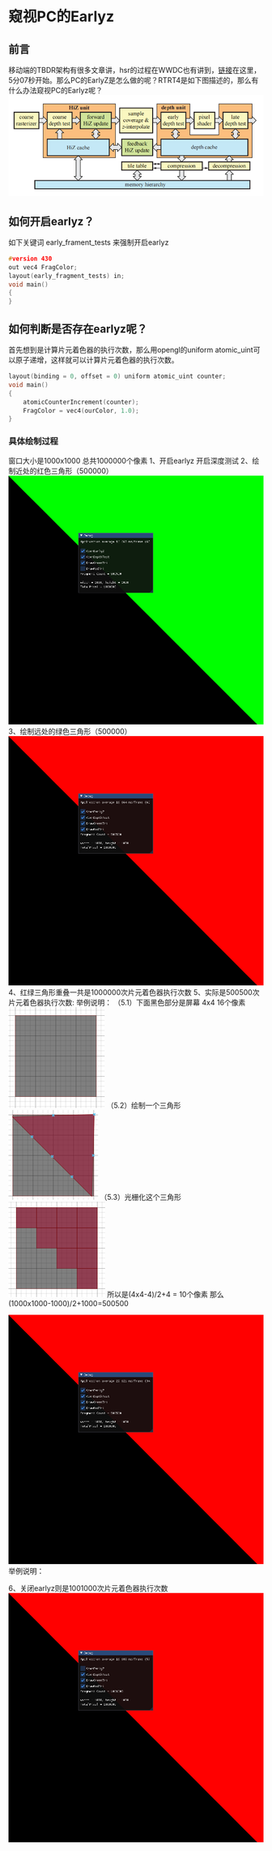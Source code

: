 # 窥视PC的Earlyz

## 前言

移动端的TBDR架构有很多文章讲，hsr的过程在WWDC也有讲到，[链接](https://developer.apple.com/videos/play/wwdc2020/10602/)在这里，5分07秒开始。那么PC的EarlyZ是怎么做的呢？RTRT4是如下图描述的，那么有什么办法窥视PC的Earlyz呢？
![](Img/2024-12-27-02-31-00.png)


## 如何开启earlyz？

如下关键词 early_frament_tests 来强制开启earlyz
```cpp
#version 430
out vec4 FragColor;
layout(early_fragment_tests) in;
void main()
{
}
```

## 如何判断是否存在earlyz呢？

首先想到是计算片元着色器的执行次数，那么用opengl的uniform atomic_uint可以原子递增，这样就可以计算片元着色器的执行次数。
```cpp
layout(binding = 0, offset = 0) uniform atomic_uint counter;
void main()
{
    atomicCounterIncrement(counter);
    FragColor = vec4(ourColor, 1.0);
}
```

### 具体绘制过程

窗口大小是1000x1000 总共1000000个像素
1、开启earlyz 开启深度测试
2、绘制近处的红色三角形（500000）
![](Img/2024-12-27-03-47-47.png)
3、绘制远处的绿色三角形（500000）
![](Img/2024-12-27-03-47-57.png)
4、红绿三角形重叠一共是1000000次片元着色器执行次数
5、实际是500500次片元着色器执行次数:
举例说明：
（5.1）下面黑色部分是屏幕 4x4 16个像素
![](Img/2024-12-27-04-10-49.png)
（5.2）绘制一个三角形
![](Img/2024-12-27-04-11-42.png)
（5.3）光栅化这个三角形
![](Img/2024-12-27-04-12-10.png)
所以是(4x4-4)/2+4 = 10个像素
那么(1000x1000-1000)/2+1000=500500

![](Img/2024-12-27-03-46-33.png)
举例说明：




6、关闭earlyz则是1001000次片元着色器执行次数
![](Img/2024-12-27-03-48-29.png)




